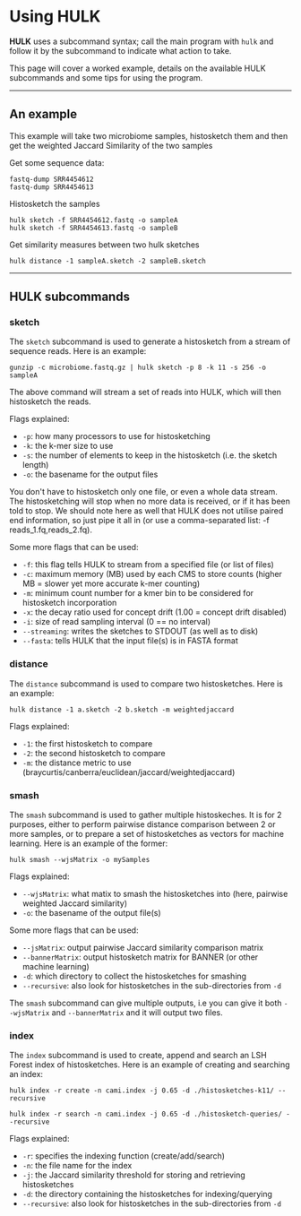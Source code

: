 # Using HULK

**HULK** uses a subcommand syntax; call the main program with `hulk` and follow it by the subcommand to indicate what  action to take.

This page will cover a worked example, details on the available HULK subcommands and some tips for using the program.

***

## An example

This example will take two microbiome samples, histosketch them and then get the weighted Jaccard Similarity of the two samples

Get some sequence data:
```
fastq-dump SRR4454612
fastq-dump SRR4454613
```

Histosketch the samples
```
hulk sketch -f SRR4454612.fastq -o sampleA
hulk sketch -f SRR4454613.fastq -o sampleB
```

Get similarity measures between two hulk sketches
```
hulk distance -1 sampleA.sketch -2 sampleB.sketch
```

***

## HULK subcommands

### sketch

The ``sketch`` subcommand is used to generate a histosketch from a stream of sequence reads. Here is an example:

```
gunzip -c microbiome.fastq.gz | hulk sketch -p 8 -k 11 -s 256 -o sampleA
```

The above command will stream a set of reads into HULK, which will then histosketch the reads.

Flags explained:

* ``-p``: how many processors to use for histosketching
* ``-k``: the k-mer size to use
* ``-s``: the number of elements to keep in the histosketch (i.e. the sketch length)
* ``-o``: the basename for the output files

You don't have to histosketch only one file, or even a whole data stream. The histosketching will stop when no more data is received, or if it has been told to stop. We should note here as well that HULK does not utilise paired end information, so just pipe it all in (or use a comma-separated list: -f reads_1.fq,reads_2.fq).

Some more flags that can be used:

* ``-f``: this flag tells HULK to stream from a specified file (or list of files)
* ``-c``: maximum memory (MB) used by each CMS to store counts (higher MB = slower yet more accurate k-mer counting)
* ``-m``: minimum count number for a kmer bin to be considered for histosketch incorporation
* ``-x``: the decay ratio used for concept drift (1.00 = concept drift disabled)
* ``-i``: size of read sampling interval (0 == no interval)
* ``--streaming``: writes the sketches to STDOUT (as well as to disk)
* ``--fasta``: tells HULK that the input file(s) is in FASTA format

### distance

The ``distance`` subcommand is used to compare two histosketches. Here is an example:

```
hulk distance -1 a.sketch -2 b.sketch -m weightedjaccard
```

Flags explained:

* ``-1``: the first histosketch to compare
* ``-2``: the second histosketch to compare
* ``-m``: the distance metric to use (braycurtis/canberra/euclidean/jaccard/weightedjaccard)

### smash

The ``smash`` subcommand is used to gather multiple histoskeches. It is for 2 purposes, either to perform pairwise distance comparison between 2 or more samples, or to prepare a set of histosketches as vectors for machine learning. Here is an example of the former:

```
hulk smash --wjsMatrix -o mySamples
```

Flags explained:

* ``--wjsMatrix``: what matix to smash the histosketches into (here, pairwise weighted Jaccard similarity)
* ``-o``: the basename of the output file(s)

Some more flags that can be used:

* ``--jsMatrix``: output pairwise Jaccard similarity comparison matrix
* ``--bannerMatrix``: output histosketch matrix for BANNER (or other machine learning)
* ``-d``: which directory to collect the histosketches for smashing
* ``--recursive``: also look for histosketches in the sub-directories from ``-d``

The ``smash`` subcommand can give multiple outputs, i.e you can give it both ``--wjsMatrix`` and ``--bannerMatrix`` and it will output two files.

### index

The ``index`` subcommand is used to create, append and search an LSH Forest index of histosketches. Here is an example of creating and searching an index:

```
hulk index -r create -n cami.index -j 0.65 -d ./histosketches-k11/ --recursive

hulk index -r search -n cami.index -j 0.65 -d ./histosketch-queries/ --recursive
```

Flags explained:

* ``-r``: specifies the indexing function (create/add/search)
* ``-n``: the file name for the index
* ``-j``: the Jaccard similarity threshold for storing and retrieving histosketches
* ``-d``: the directory containing the histosketches for indexing/querying
* ``--recursive``: also look for histosketches in the sub-directories from ``-d``
